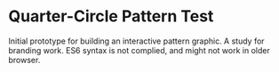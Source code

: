 # Quarter-Circle Pattern Test

Initial prototype for building an interactive pattern graphic. A study for branding work. ES6 syntax is not complied, and might not work in older browser.
